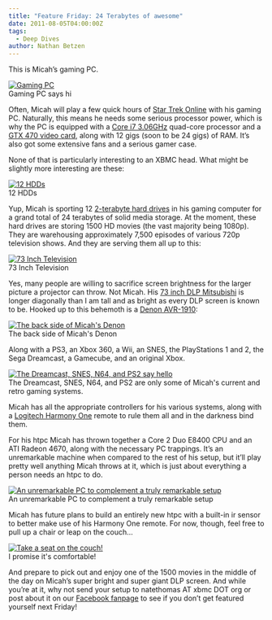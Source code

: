 ```yaml
---
title: "Feature Friday: 24 Terabytes of awesome"
date: 2011-08-05T04:00:00Z
tags:
  - Deep Dives
author: Nathan Betzen
---
```


This is Micah’s gaming PC.

[![Gaming PC](/images/blog/014-300x225.webp "Gaming PC")](/images/blog/014.webp)  
 Gaming PC says hi

Often, Micah will play a few quick hours of [Star Trek Online](http://www.startrekonline.com/splash?redir=frontpage) with his gaming PC. Naturally, this means he needs some serious processor power, which is why the PC is equipped with a [Core i7 3.06GHz](https://www.amazon.com/gp/product/B002A6G3V2/ref=as_li_ss_tl?ie=UTF8&tag=thfefi02-20&linkCode=as2&camp=217145&creative=399369&creativeASIN=B002A6G3V2) quad-core processor and a [GTX 470 video card](https://www.amazon.com/gp/product/B003EM68MK/ref=as_li_ss_tl?ie=UTF8&tag=thfefi02-20&linkCode=as2&camp=217145&creative=399373&creativeASIN=B003EM68MK "GTX 470 video card"), along with 12 gigs (soon to be 24 gigs) of RAM. It’s also got some extensive fans and a serious gamer case.

None of that is particularly interesting to an XBMC head. What might be slightly more interesting are these:

[![12 HDDs](/images/blog/Server-PC-8-300x196.webp "12 HDDs")](/images/blog/Server-PC-8.webp)  
 12 HDDs

Yup, Micah is sporting 12 [2-terabyte hard drives](https://www.amazon.com/gp/product/B002WGH2QK/ref=as_li_ss_tl?ie=UTF8&tag=thfefi02-20&linkCode=as2&camp=217145&creative=399369&creativeASIN=B002WGH2QK) in his gaming computer for a grand total of 24 terabytes of solid media storage. At the moment, these hard drives are storing 1500 HD movies (the vast majority being 1080p). They are warehousing approximately 7,500 episodes of various 720p television shows. And they are serving them all up to this:

[![73 Inch Television](/images/blog/016-300x225.webp "73 Inch Television")](/images/blog/016.webp)  
 73 Inch Television

Yes, many people are willing to sacrifice screen brightness for the larger picture a projector can throw. Not Micah. His [73 inch DLP Mitsubishi](https://www.amazon.com/gp/product/B003HJ5CKE/ref=as_li_ss_tl?ie=UTF8&tag=thfefi02-20&linkCode=as2&camp=217145&creative=399369&creativeASIN=B003HJ5CKE "Massive DLP tv") is longer diagonally than I am tall and as bright as every DLP screen is known to be. Hooked up to this behemoth is a [Denon AVR-1910](https://www.amazon.com/gp/product/B002AKKFPI/ref=as_li_ss_tl?ie=UTF8&tag=thfefi02-20&linkCode=as2&camp=217145&creative=399377&creativeASIN=B002AKKFPI "Denon AVR-1910"):

[![The back side of Micah's Denon](/images/blog/046-300x228.webp "The back side of Micah's Denon")](/images/blog/046.webp)  
 The back side of Micah's Denon

Along with a PS3, an Xbox 360, a Wii, an SNES, the PlayStations 1 and 2, the Sega Dreamcast, a Gamecube, and an original Xbox.

[![The Dreamcast, SNES, N64, and PS2 say hello](/images/blog/Other-Systems-Dreamcast-SNES-N54-PS2-SMC-gigabit-router-and-Charter-Business-Modem-222x300.webp "The Dreamcast, SNES, N64, and PS2 say hello")](/images/blog/Other-Systems-Dreamcast-SNES-N54-PS2-SMC-gigabit-router-and-Charter-Business-Modem.webp)  
 The Dreamcast, SNES, N64, and PS2 are only some of Micah's current and retro gaming systems.

Micah has all the appropriate controllers for his various systems, along with a [Logitech Harmony One](https://www.amazon.com/gp/product/B002RL875A/ref=as_li_ss_tl?ie=UTF8&tag=thfefi02-20&linkCode=as2&camp=217145&creative=399369&creativeASIN=B002RL875A) remote to rule them all and in the darkness bind them.

For his htpc Micah has thrown together a Core 2 Duo E8400 CPU and an ATI Radeon 4670, along with the necessary PC trappings. It’s an unremarkable machine when compared to the rest of his setup, but it’ll play pretty well anything Micah throws at it, which is just about everything a person needs an htpc to do.

[![An unremarkable PC to complement a truly remarkable setup](/images/blog/055-300x207.webp "An unremarkable PC to complement a truly remarkable setup")](/images/blog/055.webp)  
 An unremarkable PC to complement a truly remarkable setup

Micah has future plans to build an entirely new htpc with a built-in ir sensor to better make use of his Harmony One remote. For now, though, feel free to pull up a chair or leap on the couch…

[![Take a seat on the couch!](/images/blog/007-300x225.webp "Take a seat on the couch!")](/images/blog/007.webp)  
 I promise it's comfortable!

And prepare to pick out and enjoy one of the 1500 movies in the middle of the day on Micah’s super bright and super giant DLP screen. And while you’re at it, why not send your setup to natethomas AT xbmc DOT org or post about it on our [Facebook fanpage](https://www.facebook.com/XBMC) to see if you don’t get featured yourself next Friday!
